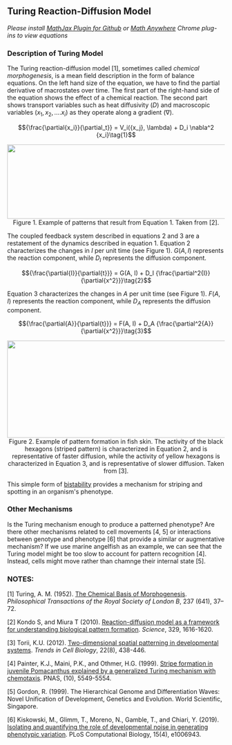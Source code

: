 ## Turing Reaction-Diffusion Model  

_Please install [MathJax Plugin for Github](https://chrome.google.com/webstore/detail/mathjax-plugin-for-github/ioemnmodlmafdkllaclgeombjnmnbima/related) or [Math Anywhere](https://chrome.google.com/webstore/detail/math-anywhere/gebhifiddmaaeecbaiemfpejghjdjmhc) Chrome plug-ins to view equations_  

### Description of Turing Model

The Turing reaction-diffusion model [1], sometimes called _chemical morphogenesis_, is a mean field description in the form of balance equations. On the left hand size of the equation, we have to find the partial derivative of macrostates over time. The first part of the right-hand side of the equation shows the effect of a chemical reaction. The second part shows transport variables such as heat diffusivity ($D$) and macroscopic variables ($x_1, x_2,....x_i$) as they operate along a gradient ($\nabla$). 

$${\frac{\partial{x_i}}{\partial_t}} = V_i({x_j}, \lambda) + D_i \nabla^2 {x_i}\tag{1}$$

<p align="center">
  <img width="617" height="172" src="https://user-images.githubusercontent.com/19001437/53520874-552f8e80-3a9c-11e9-91c1-2ae61fc9fac8.jpg"><BR>
  Figure 1. Example of patterns that result from Equation 1. Taken from [2].
</p>

The coupled feedback system described in equations 2 and 3 are a restatement of the dynamics described in equation 1. Equation 2 characterizes the changes in $I$ per unit time (see Figure 1). $G(A, I)$ represents the reaction component, while $D_I$ represents the diffusion component. 

$${\frac{\partial{I}}{\partial{t}}} = G(A, I) + D_I {\frac{\partial^2{I}}{\partial{x^2}}}\tag{2}$$

Equation 3 characterizes the changes in $A$ per unit time (see Figure 1). $F(A, I)$ represents the reaction component, while $D_A$ represents the diffusion component.

$${\frac{\partial{A}}{\partial{t}}} = F(A, I) + D_A {\frac{\partial^2{A}}{\partial{x^2}}}\tag{3}$$

<p align="center">
  <img width="521" height="225" src="https://user-images.githubusercontent.com/19001437/53523296-13a1e200-3aa2-11e9-991b-88ccea1dc72f.png"><BR>
  Figure 2. Example of pattern formation in fish skin. The activity of the black hexagons (striped pattern) is characterized in Equation 2, and is representative of faster diffusion, while the activity of yellow hexagons is characterized in Equation 3, and is representative of slower diffusion. Taken from [3].
</p>
  
This simple form of [bistability](https://en.wikipedia.org/wiki/Bistability) provides a mechanism for striping and spotting in an organism's phenotype.  

### Other Mechanisms

Is the Turing mechanism enough to produce a patterned phenotype? Are there other mechanisms related to cell movements [4, 5] or interactions between genotype and phenotype [6] that provide a similar or augmentative mechanism? If we use marine angelfish as an example, we can see that the Turing model might be too slow to account for pattern recognition [4]. Instead, cells might move rather than chamnge their internal state [5].

### NOTES:   
[1]  Turing, A. M. (1952). [The Chemical Basis of Morphogenesis](https://royalsocietypublishing.org/doi/10.1098/rstb.1952.0012). _Philosophical Transactions of the Royal Society of London B_, 237 (641), 37–72.

[2] Kondo S, and Miura T (2010). [Reaction-diffusion model as a framework for understanding biological pattern formation](https://www.ncbi.nlm.nih.gov/pubmed/20929839). _Science_, 329, 1616-1620.  

[3] Torii, K.U. (2012). [Two-dimensional spatial patterning in developmental systems](https://www.ncbi.nlm.nih.gov/pubmed/22789547). _Trends in Cell Biology_, 22(8), 438-446.

[4] Painter, K.J., Maini, P.K., and Othmer, H.G. (1999). [Stripe formation in juvenile Pomacanthus explained by a generalized Turing mechanism with chemotaxis](https://www.pnas.org/content/96/10/5549). PNAS, (10), 5549-5554.

[5] Gordon, R. (1999). The Hierarchical Genome and Differentiation Waves: Novel Unification of Development, Genetics and Evolution. World Scientific, Singapore.

[6] Kiskowski, M., Glimm, T., Moreno, N., Gamble, T., and Chiari, Y. (2019). [Isolating and quantifying the role of developmental noise in generating phenotypic variation](https://doi.org/10.1371/journal.pcbi.1006943). PLoS Computational Biology, 15(4), e1006943.
